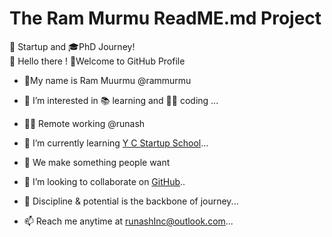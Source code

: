 # The Ram Murmu ReadME.md Project
🚀 Startup and 🎓PhD Journey!<br>
👋 Hello there !
👏Welcome to GitHub Profile<br>
 - 🧗My name is Ram Muurmu @rammurmu

- 👀 I’m interested in 📚 learning and 🧑‍💻 coding ...
- 🧑‍💻 Remote working @runash
- 🌱 I’m currently learning  [Y C Startup School](www.ycombinator.com)...
- 📝 We make something people want
- 💞️ I’m looking to collaborate on [GitHub](github.com/rammurmu)..
- 🧘 Discipline & potential is the backbone of journey...
- 📫 Reach me anytime at runashInc@outlook.com...

<!---

Ram Murmu/rammurmu is a ✨ special ✨ repository because its `README.md` (this file) appears on your GitHub profile.

You can click the Preview link to take a look at your changes.

--->

